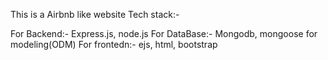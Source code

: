 This is a Airbnb like website
Tech stack:-

For Backend:- Express.js, node.js
For DataBase:- Mongodb, mongoose for modeling(ODM)
For frontedn:- ejs, html, bootstrap 